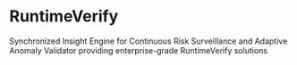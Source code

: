 # RuntimeVerify
Synchronized Insight Engine for Continuous Risk Surveillance and Adaptive Anomaly Validator providing enterprise-grade RuntimeVerify solutions
